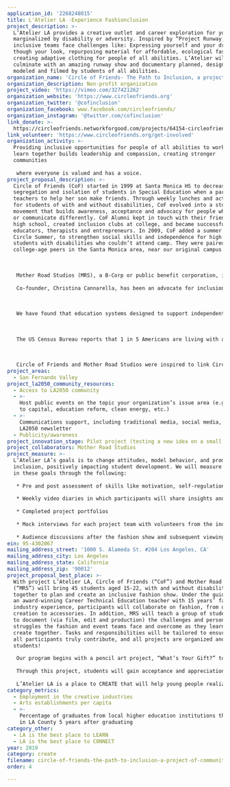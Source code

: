 ```yaml
---
application_id: '2268248015'
title: L'Atelier LA -Experience Fashionclusion
project_description: >-
  L’Atelier LA provides a creative outlet and career exploration for youth
  marginalized by disability or adversity. Inspired by “Project Runway,”
  inclusive teams face challenges like: Expressing yourself and your dreams
  though your look, repurposing material for affordable, ecological fashion, and
  creating adaptive clothing for people of all abilities. L’Atelier will
  culminate with an amazing runway show and documentary planned, designed and
  modeled and filmed by students of all abilities.
organization_name: 'Circle of Friends- The Path to Inclusion, a project of Community Partners'
organization_description: Non-profit organization
project_video: 'https://vimeo.com/327421262'
organization_website: 'https://www.circleofriends.org'
organization_twitter: '@cofinclusion'
organization_facebook: www.facebook.com/circleofriends/
organization_instagram: '@twitter.com/cofinclusion'
link_donate: >-
  https://circleofriends.networkforgood.com/projects/64154-circleofriends-givingtuesday
link_volunteer: 'https://www.circleofriends.org/get-involved'
organization_activity: >-
  Providing inclusive opportunities for people of all abilities to work and
  learn together builds leadership and compassion, creating stronger
  communities 
   
   where everyone is valued and has a voice.
project_proposal_description: >-
  Circle of Friends (CoF) started in 1999 at Santa Monica HS to decrease the
  segregation and isolation of students in Special Education when a parent asked
  teachers to help her son make friends. Through weekly lunches and activities
  for students of with and without disabilities, CoF evolved into a student-led
  movement that builds awareness, acceptance and advocacy for people who behave
  or communicate differently. CoF Alumni kept in touch with their friends beyond
  high school, created inclusion clubs at college, and became successful
  educators, therapists and entrepreneurs. In 2009, CoF added a summer program,
  Circle Summer, to strengthen social skills and independence for high school
  students with disabilities who couldn’t attend camp. They were paired with
  college-age peers in the Santa Monica area, near our original campus.
   
   
   
   Mother Road Studios (MRS), a B-Corp or public benefit corporation, is a fully-inclusive Production Studio that develops art to empower, educate and entertain.
   
   Co-founder, Christina Cannarella, has been an advocate for inclusion for over two decades. She fought to have her son with disabilities attend his home school in LAUSD, Taft HS. In 2004, teachers at Taft developed an inclusive, student-run fashion project. Christina’s son participated, and she created a docuseries of the program. Her experience with the fashion show and filming became the inspiration for MRS.
   
   
   
   We have found that education systems designed to support independent living and workforce development operate in isolation and segregate resources. This is a lost opportunity for students of all abilities to learn and achieve together, preparing them for a more inclusive workforce.
   
    
   
   The US Census Bureau reports that 1 in 5 Americans are living with a disability. Only 47% are employed, compared to 89% of the general population. The Valuable 500 recently launched to identify and promote companies working to address this inequity. 
   
   
   
   Circle of Friends and Mother Road Studios were inspired to link Circle Summer with their inclusive project-based film and fashion program to create a model that will engage students, and break down barriers while building crucial life skills and preparing them for future careers.
project_areas:
  - San Fernando Valley
project_la2050_community_resources:
  - Access to LA2050 community
  - >-
    Host public events on the topic your organization’s issue area (e.g. access
    to capital, education reform, clean energy, etc.) 
  - >-
    Communications support, including traditional media, social media, and
    LA2050 newsletter
  - Publicity/awareness
project_innovation_stage: Pilot project (testing a new idea on a small scale to prove feasibility)
project_collaborators: Mother Road Studios
project_measure: >-
  L’Atelier LA’s goals is to change attitudes, model behavior, and promote
  inclusion, positively impacting student development. We will measure progress
  in these goals through the following:
   
   * Pre and post assessment of skills like motivation, self-regulation, and emotional intelligence using instruments developed by CASEL, the Collaborative for Academic Social and Emotional Learning.
   
   * Weekly video diaries in which participants will share insights and progress
   
   * Completed project portfolios
   
   * Mock interviews for each project team with volunteers from the industry.
   
   * Audience discussions after the fashion show and subsequent viewings of the documentary to build new multidisciplinary collaboratives and explore future L’Atelier LA projects.
ein: 95-4302067
mailing_address_street: '1000 S. Alameda St. #204 Los Angeles, CA'
mailing_address_city: Los Angeles
mailing_address_state: California
mailing_address_zip: '90012'
project_proposal_best_place: >-
  With project L’Atelier LA, Circle of Friends (“CoF”) and Mother Road Studios
  (“MRS”) will bring 45 students aged 15-22, with and without disabilities,
  together to plan and create an inclusive fashion show. Under the guidance of
  an award-winning Career Technical Education teacher with 15 years’ fashion
  industry experience, participants will collaborate on fashion, from design and
  creation to accessories. In addition, MRS will teach a group of students how
  to document (via film, edit and production) the challenges and personal
  struggles the fashion and event teams face and overcome as they learn and
  create together. Tasks and responsibilities will be tailored to ensure that
  all participants truly contribute, and all projects are organized and led by
  students!
   
   Our program begins with a pencil art project, “What’s Your Gift?” to help students focus on their strengths as they get to know each other. They’ll learn the history of fashion and how it is influenced by culture, power and function. Fieldtrips to the FIDM Museum, local thrift stores, and visits from industry mentors and former students will provide inspiration as students create personal design portfolios. Teams will be given two challenges that require teamwork, communication and problem-solving: using repurposed materials and designing a line of adaptive clothing for people with disabilities. Projects will culminate with a fashion show and the powerful revelations and stories of personal growth and group achievement documented by the MRS team. 
   
   Through this project, students will gain acceptance and appreciation for others’ challenges and talents, while also developing 21st century skills like critical-thinking, collaboration, digital technology, and creativity that will prepare them for future careers in the fashion and film industries. 
   
   L’Atelier LA is a place to CREATE that will help young people realize their unique vision, diversity, and entrepreneurial spirit. Circle of Friends and Mother Road Studios will model a successful collaboration between career tech and special education programs. We will use the documentary to promote a model that can be adapted for communities throughout the city, L’Atelier LA- creating a stronger, more inclusive LA in 2050.
category_metrics:
  - Employment in the creative industries
  - Arts establishments per capita
  - >-
    Percentage of graduates from local higher education institutions that remain
    in LA County 5 years after graduating
category_other:
  - LA is the best place to LEARN
  - LA is the best place to CONNECT
year: 2019
category: create
filename: circle-of-friends-the-path-to-inclusion-a-project-of-community-partners
order: 4

---
```

